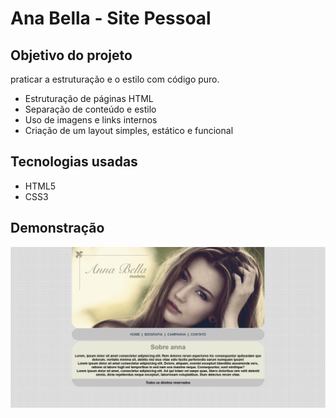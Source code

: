 # Ana Bella - Site Pessoal

## Objetivo do projeto

praticar a estruturação e o estilo com código puro.

* Estruturação de páginas HTML
* Separação de conteúdo e estilo
* Uso de imagens e links internos
* Criação de um layout simples, estático e funcional

## Tecnologias usadas

* HTML5
* CSS3

## Demonstração 

![net ta ruim](/imagens/demons.png)

